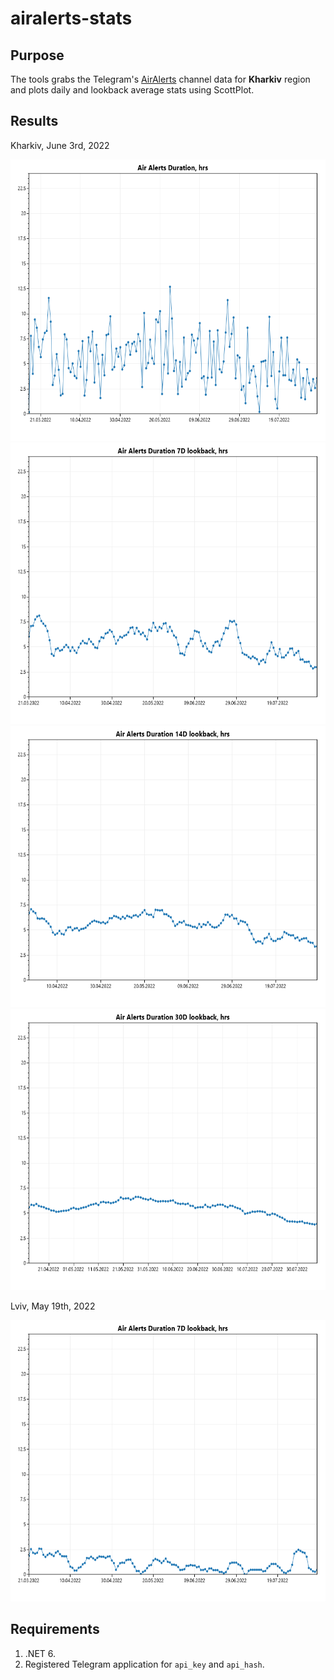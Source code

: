 # airalerts-stats

## Purpose

The tools grabs the Telegram's [AirAlerts](https://t.me/air_alert_ua) channel data for **Kharkiv** region and plots daily and lookback average stats using ScottPlot.

## Results

Kharkiv, June 3rd, 2022

<img src="./resources/plots/kh-20220807-daily.png" width="600" height="450" />
<img src="./resources/plots/kh-20220807-daily-7.png" width="600" height="450" />
<img src="./resources/plots/kh-20220807-daily-14.png" width="600" height="450" />
<img src="./resources/plots/kh-20220807-daily-30.png" width="600" height="450" />

Lviv, May 19th, 2022

<img src="./resources/plots/lv-20220807-daily-7.png" width="600" height="450" />

## Requirements

1. .NET 6.
2. Registered Telegram application for `api_key` and `api_hash`.
